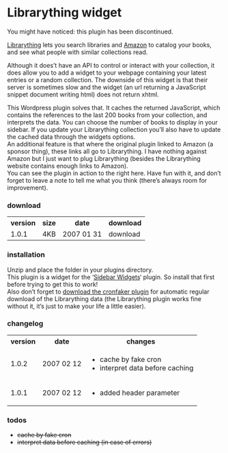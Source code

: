 <!--
  id: 284
  date: 2007-01-28
  modified: 2007-01-28
  slug: wordpress-plugin-librarything-widget
  type: post
  excerpt: A Librarything plugin for Wordpress
  categories: uncategorized
  tags: 
-->

# Librarything widget

<p class="notice">You might have noticed: this plugin has been discontinued.</p>
<p><a href="http://www.librarything.com/" target="librarything">Librarything</a> lets you search libraries and <a href="http://www.amazon.com/" target="amazon">Amazon</a> to catalog your books, and see what people with similar collections read.</p>
<p>Although it does&#8217;t have an API to control or interact with your collection, it does allow you to add a widget to your webpage containing your latest entries or a random collection. The downside of this widget is that their server is sometimes slow and the widget (an url returning a JavaScript snippet document writing html) does not return xhtml.</p>
<p>This Wordpress plugin solves that. It caches the returned JavaScript, which contains the references to the last 200 books from your collection, and interprets the data. You can choose the number of books to display in your sidebar. If you update your Librarything collection you&#8217;ll also have to update the cached data through the widgets options.<br />
An additional feature is that where the original plugin linked to Amazon (a sponsor thing), these links all go to Librarything. I have nothing against Amazon but I just want to plug Librarything (besides the Librarything website contains enough links to Amazon).<br />
You can see the plugin in action to the right here. Have fun with it, and don&#8217;t forget to leave a note to tell me what you think (there&#8217;s always room for improvement).</p>
<h3>download</h3>
<table cellpadding="0" cellspacing="0" class="download">
<tr>
<th>version</th>
<th>size</th>
<th>date</th>
<th>download</th>
</tr>
<tr>
<td>1.0.1</td>
<td>4KB</td>
<td>2007 01 31</td>
<td>download</td>
</tr>
</table>
<p />
<h3>installation</h3>
<p>Unzip and place the folder in your plugins directory.<br />
This plugin is a widget for the &#8216;<a href="http://automattic.com/code/widgets/" target="sidebar">Sidebar Widgets</a>&#8216; plugin. So install that first before trying to get this to work!<br />
Also don&#8217;t forget to <a href="?page_id=288">download the cronfaker plugin</a> for automatic regular download of the Librarything data (the Librarything plugin works fine without it, it&#8217;s just to make your life a little easier).</p>
<h3>changelog</h3>
<table width="100%">
<tr>
<th>version</th>
<th>date</th>
<th>changes</th>
</tr>
<tr>
<td>1.0.2</td>
<td>2007 02 12</td>
<td>
<ul>
<li>cache by fake cron</li>
<li>interpret data before caching</li>
</ul>
</td>
</tr>
<tr>
<td>1.0.1</td>
<td>2007 02 12</td>
<td>
<ul>
<li>added header parameter</li>
</ul>
</td>
</tr>
</table>
<p />
<h3>todos</h3>
<ul>
<li><strike>cache by fake cron</strike></li>
<li><strike>interpret data before caching (in case of errors)</strike></li>
</ul>
